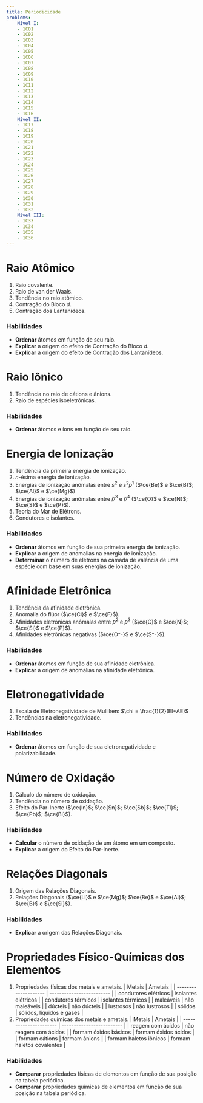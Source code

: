 ```yaml
---
title: Periodicidade
problems:
    Nível I:
    - 1C01
    - 1C02
    - 1C03
    - 1C04
    - 1C05
    - 1C06
    - 1C07
    - 1C08
    - 1C09
    - 1C10
    - 1C11
    - 1C12
    - 1C13
    - 1C14
    - 1C15
    - 1C16
    Nível II:
    - 1C17
    - 1C18
    - 1C19
    - 1C20
    - 1C21
    - 1C22
    - 1C23
    - 1C24
    - 1C25
    - 1C26
    - 1C27
    - 1C28
    - 1C29
    - 1C30
    - 1C31
    - 1C32
    Nível III:
    - 1C33
    - 1C34
    - 1C35
    - 1C36
---
```


# Raio Atômico

1. Raio covalente.
2. Raio de van der Waals.
3. Tendência no raio atômico.
4. Contração do Bloco $d$.
5. Contração dos Lantanídeos.

### Habilidades

- **Ordenar** átomos em função de seu raio.
- **Explicar** a origem do efeito de Contração do Bloco $d$.
- **Explicar** a origem do efeito de Contração dos Lantanídeos.

# Raio Iônico

1. Tendência no raio de cátions e ânions.
2. Raio de espécies isoeletrônicas.

### Habilidades

- **Ordenar** átomos e íons em função de seu raio.

# Energia de Ionização

1. Tendência da primeira energia de ionização.
2. $n$-ésima energia de ionização.
3. Energias de ionização anômalas entre $s^2$ e $s^2p^1$ ($\ce{Be}$ e $\ce{B}$; $\ce{Al}$ e $\ce{Mg}$)
4. Energias de ionização anômalas entre $p^3$ e $p^4$ ($\ce{O}$ e $\ce{N}$; $\ce{S}$ e $\ce{P}$).
6. Teoria do Mar de Elétrons.
7. Condutores e isolantes.

### Habilidades

- **Ordenar** átomos em função de sua primeira energia de ionização.
- **Explicar** a origem de anomalias na energia de ionização.
- **Determinar** o número de elétrons na camada de valência de uma espécie com base em suas energias de ionização.

# Afinidade Eletrônica

1. Tendência da afinidade eletrônica.
2. Anomalia do flúor ($\ce{Cl}$ e $\ce{F}$).
3. Afinidades eletrônicas anômalas entre $p^2$ e $p^3$ ($\ce{C}$ e $\ce{N}$; $\ce{Si}$ e $\ce{P}$).
4. Afinidades eletrônicas negativas ($\ce{O^-}$ e $\ce{S^-}$). 

### Habilidades

- **Ordenar** átomos em função de sua afinidade eletrônica.
- **Explicar** a origem de anomalias na afinidade eletrônica.

# Eletronegatividade

1. Escala de Eletronegatividade de Mulliken: $\chi = \frac{1}{2}(EI+AE)$
2. Tendências na eletronegatividade.

### Habilidades

- **Ordenar** átomos em função de sua eletronegatividade e polarizabilidade.

# Número de Oxidação 

1. Cálculo do número de oxidação.
2. Tendência no número de oxidação.
3. Efeito do Par-Inerte ($\ce{In}$; $\ce{Sn}$; $\ce{Sb}$; $\ce{Tl}$; $\ce{Pb}$; $\ce{Bi}$).

### Habilidades

- **Calcular** o número de oxidação de um átomo em um composto. 
- **Explicar** a origem do Efeito do Par-Inerte.

# Relações Diagonais

1. Origem das Relações Diagonais. 
2. Relações Diagonais ($\ce{Li}$ e $\ce{Mg}$; $\ce{Be}$ e $\ce{Al}$; $\ce{B}$ e $\ce{Si}$).

### Habilidades

- **Explicar** a origem das Relações Diagonais.

# Propriedades Físico-Químicas dos Elementos

1. Propriedades físicas dos metais e ametais.
    | Metais               | Ametais                   |
    | -------------------- | ------------------------- |
    | condutores elétricos | isolantes elétricos       |
    | condutores térmicos  | isolantes térmicos        |
    | maleáveis            | não maleáveis             |
    | dúcteis              | não dúcteis               |
    | lustrosos            | não lustrosos             |
    | sólidos              | sólidos, líquidos e gases |
2. Propriedades químicas dos metais e ametais.
    | Metais                 | Ametais                   |
    | ---------------------- | ------------------------- |
    | reagem com ácidos      | não reagem com ácidos     |
    | formam óxidos básicos  | formam óxidos ácidos      |
    | formam cátions         | formam ânions             |
    | formam haletos iônicos | formam haletos covalentes |

### Habilidades

- **Comparar** propriedades físicas de elementos em função de sua posição na tabela periódica.
- **Comparar** propriedades químicas de elementos em função de sua posição na tabela periódica.

